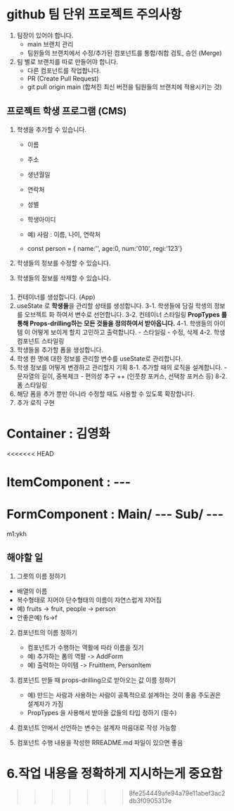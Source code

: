 # github 팀 단위 프로젝트 주의사항

1. 팀장이 있어야 합니다.
   - main 브랜치 관리
   - 팀원들의 브랜치에서 수정/추가된 컴포넌트를 통합/취합 검토, 승인 (Merge)
2. 팀 별로 브랜치를 따로 만들어야 합니다.
   - 다른 컴포넌트를 작업합니다.
   - PR (Create Pull Request)
   - git pull origin main (합쳐진 최신 버전을 팀원들의 브랜치에 적용시키는 것)

## 프로젝트 학생 프로그램 (CMS)

1. 학생을 추가할 수 있습니다.

   - 이름
   - 주소
   - 생년월일
   - 연락처
   - 성별
   - 학생아이디

   - 예) 사람 : 이름, 나이, 연락처
   - const person = { name:'', age:0, num:'010', regi:'123'}

2. 학생들의 정보를 수정할 수 있습니다.

3. 학생들의 정보를 삭제할 수 있습니다.

###

1. 컨테이너를 생성합니다. (App)
2. useState 로 **학생들**을 관리할 상태를 생성합니다.
   3-1. 학생들에 담길 학생의 정보를 오브젝트 화 하여서 변수로 선언합니다.
   3-2. 컨테이너 스타일링
   **PropTypes 를 통해 Props-drilling하는 모든 것들을 정의하여서 받아옵니다.**
   4-1. 학생들의 아이템 이 어떻게 보이게 할지 고민하고 출력합니다. - 스타일링 - 수정, 삭제
   4-2. 학생 컴포넌트 스타일링
3. 학생들을 추가할 폼을 생성합니다.
4. 학생 한 명에 대한 정보를 관리할 변수를 useState로 관리합니다.
5. 학생 정보를 어떻게 변경하고 관리할지 기획
   8-1. 추가할 때의 로직을 설계합니다. - 문자열의 길이, 중복체크 - 편의성 추구 ++ (인풋창 포커스, 선택창 포커스 등)
   8-2. 폼 스타일링
6. 해당 폼을 추가 뿐만 아니라 수정할 때도 사용할 수 있도록 확장합니다.
7. 추가 로직 구현

# Container : 김영화


<<<<<<< HEAD
# ItemComponent : ---

# FormComponent : Main/ --- Sub/ ---

m1:ykh

## 해야할 일

1. 그릇의 이름 정하기

- 배열의 이름
- 복수형태로 지어야 단수형태의 이름이 자연스럽게 지어짐
- 예) fruits -> fruit, people -> person
- 안좋은예) fs->f

2. 컴포넌트의 이름 정하기

   - 컴포넌트가 수행하는 역활에 따라 이름을 짓기
   - 예) 추가하는 폼의 역활 -> AddForm
   - 예) 출력하는 아이템 -> FruitItem, PersonItem

3. 컴포넌트 만들 때 props-drilling으로 받아오는 값 이름 정하기

   - 예) 만드는 사람과 사용하는 사람이 공톡적으로 설계하는 것이 좋음 주도권은 설계자가 가짐
   - PropTypes 을 사용해서 받아올 값들의 타입 정하기 (필수)

4. 컴포넌트 안에서 선언하는 변수는 설계자 마음대로 작성 가능함

5. 컴포넌트 수행 내용을 작성한 RREADME.md 파일이 있으면 좋음

6.작업 내용을 정확하게 지시하는게 중요함
=======
>>>>>>> 8fe254449afe94a79e11abef3ac2db3f0905313e
